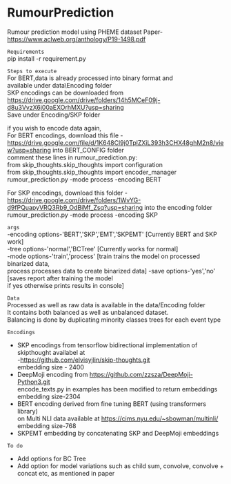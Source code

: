 # RumourPrediction
Rumour prediction model using PHEME dataset
Paper-https://www.aclweb.org/anthology/P19-1498.pdf

```Requirements```<br/>
pip install -r requirement.py

```Steps to execute```<br/>
For BERT,data is already processed into binary format and <br/>
available under data\Encoding folder <br/>
SKP encodings can be downloaded from https://drive.google.com/drive/folders/14h5MCeF09j-d8u3VvzX6j00aEXOrhMXU?usp=sharing <br/>
Save under Encoding/SKP folder

if you wish to encode data again,<br/>
For BERT encodings, download this file - https://drive.google.com/file/d/1K648Cl9j0TplZXiL393h3CHX48ghM2n8/view?usp=sharing into BERT_CONFIG folder <br/>
comment these lines in rumour_prediction.py:<br/>
from skip_thoughts.skip_thoughts import configuration <br/>
from skip_thoughts.skip_thoughts import encoder_manager <br/>
rumour_prediction.py -mode process -encoding BERT <br/>

For SKP encodings, download this folder - https://drive.google.com/drive/folders/1WvYG-d9fPQuapyVRQ3Rb9_OdBiMf_Zsq?usp=sharing into the encoding folder<br/>
rumour_prediction.py -mode process -encoding SKP <br/>

```args```<br/>
-encoding options-'BERT','SKP','EMT','SKPEMT' [Currently BERT and SKP work]<br/>
-tree options-'normal','BCTree' [Currently works for normal]<br/>
-mode options-'train','process' [train trains the model on processed binarized data,<br/>
process processes data to create binarized data] 
-save options-'yes','no' [saves report after training the model <br/>if yes otherwise prints results in console]

```Data``` <br/>
Processed as well as raw data is available in the data/Encoding folder <br/>
It contains both balanced as well as unbalanced dataset. <br/>
Balancing is done by duplicating minority classes trees for each event type <br/>


```Encodings```
* SKP encodings from tensorflow bidirectional implementation of skipthought availabel at <br/>
-https://github.com/elvisyjlin/skip-thoughts.git <br/>
embedding size - 2400
* DeepMoji encoding from https://github.com/zzsza/DeepMoji-Python3.git <br/>
encode_texts.py in examples has been modified to return embeddings <br/>
embedding size-2304
* BERT encoding derived from fine tuning BERT (using transformers library) <br/>
on Multi NLI data available at https://cims.nyu.edu/~sbowman/multinli/ <br/>
embedding size-768
* SKPEMT embedding by concatenating SKP and DeepMoji embeddings

```To do```
* Add options for BC Tree
* Add option for model variations such as child sum, convolve, convolve + concat etc, as mentioned in paper

